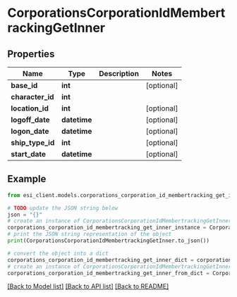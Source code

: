 # CorporationsCorporationIdMembertrackingGetInner


## Properties

Name | Type | Description | Notes
------------ | ------------- | ------------- | -------------
**base_id** | **int** |  | [optional] 
**character_id** | **int** |  | 
**location_id** | **int** |  | [optional] 
**logoff_date** | **datetime** |  | [optional] 
**logon_date** | **datetime** |  | [optional] 
**ship_type_id** | **int** |  | [optional] 
**start_date** | **datetime** |  | [optional] 

## Example

```python
from esi_client.models.corporations_corporation_id_membertracking_get_inner import CorporationsCorporationIdMembertrackingGetInner

# TODO update the JSON string below
json = "{}"
# create an instance of CorporationsCorporationIdMembertrackingGetInner from a JSON string
corporations_corporation_id_membertracking_get_inner_instance = CorporationsCorporationIdMembertrackingGetInner.from_json(json)
# print the JSON string representation of the object
print(CorporationsCorporationIdMembertrackingGetInner.to_json())

# convert the object into a dict
corporations_corporation_id_membertracking_get_inner_dict = corporations_corporation_id_membertracking_get_inner_instance.to_dict()
# create an instance of CorporationsCorporationIdMembertrackingGetInner from a dict
corporations_corporation_id_membertracking_get_inner_from_dict = CorporationsCorporationIdMembertrackingGetInner.from_dict(corporations_corporation_id_membertracking_get_inner_dict)
```
[[Back to Model list]](../README.md#documentation-for-models) [[Back to API list]](../README.md#documentation-for-api-endpoints) [[Back to README]](../README.md)


